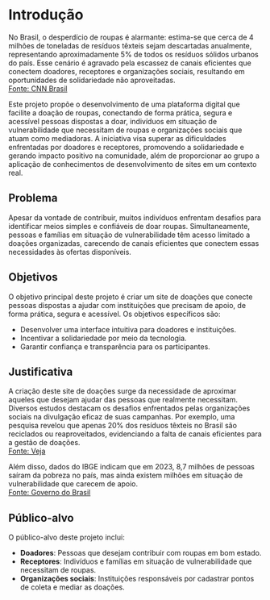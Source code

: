 # Introdução

No Brasil, o desperdício de roupas é alarmante: estima-se que cerca de 4 milhões de toneladas de resíduos têxteis sejam descartadas anualmente, representando aproximadamente 5% de todos os resíduos sólidos urbanos do país. Esse cenário é agravado pela escassez de canais eficientes que conectem doadores, receptores e organizações sociais, resultando em oportunidades de solidariedade não aproveitadas.  
[Fonte: CNN Brasil](https://www.cnnbrasil.com.br/economia/macroeconomia/brasil-descarta-mais-de-4-milhoes-de-toneladas-de-residuos-texteis-por-ano/?utm_source=chatgpt.com)

Este projeto propõe o desenvolvimento de uma plataforma digital que facilite a doação de roupas, conectando de forma prática, segura e acessível pessoas dispostas a doar, indivíduos em situação de vulnerabilidade que necessitam de roupas e organizações sociais que atuam como mediadoras. A iniciativa visa superar as dificuldades enfrentadas por doadores e receptores, promovendo a solidariedade e gerando impacto positivo na comunidade, além de proporcionar ao grupo a aplicação de conhecimentos de desenvolvimento de sites em um contexto real.

## Problema

Apesar da vontade de contribuir, muitos indivíduos enfrentam desafios para identificar meios simples e confiáveis de doar roupas. Simultaneamente, pessoas e famílias em situação de vulnerabilidade têm acesso limitado a doações organizadas, carecendo de canais eficientes que conectem essas necessidades às ofertas disponíveis.

## Objetivos

O objetivo principal deste projeto é criar um site de doações que conecte pessoas dispostas a ajudar com instituições que precisam de apoio, de forma prática, segura e acessível. Os objetivos específicos são:

- Desenvolver uma interface intuitiva para doadores e instituições.
- Incentivar a solidariedade por meio da tecnologia.
- Garantir confiança e transparência para os participantes.

## Justificativa

A criação deste site de doações surge da necessidade de aproximar aqueles que desejam ajudar das pessoas que realmente necessitam. Diversos estudos destacam os desafios enfrentados pelas organizações sociais na divulgação eficaz de suas campanhas. Por exemplo, uma pesquisa revelou que apenas 20% dos resíduos têxteis no Brasil são reciclados ou reaproveitados, evidenciando a falta de canais eficientes para a gestão de doações.  
[Fonte: Veja](https://veja.abril.com.br/agenda-verde/lixo-textil-descarte-de-roupas-usadas-cresce-e-vira-um-enorme-problema-ambiental/?utm_source=chatgpt.com)

Além disso, dados do IBGE indicam que em 2023, 8,7 milhões de pessoas saíram da pobreza no país, mas ainda existem milhões em situação de vulnerabilidade que carecem de apoio.  
[Fonte: Governo do Brasil](https://www.gov.br/secom/pt-br/assuntos/noticias/2024/12/ibge-em-2023-8-7-milhoes-de-pessoas-deixaram-pobreza-e-extrema-pobreza?utm_source=chatgpt.com)

## Público-alvo

O público-alvo deste projeto inclui:

- **Doadores**: Pessoas que desejam contribuir com roupas em bom estado.
- **Receptores**: Indivíduos e famílias em situação de vulnerabilidade que necessitam de roupas.
- **Organizações sociais**: Instituições responsáveis por cadastrar pontos de coleta e mediar as doações.
